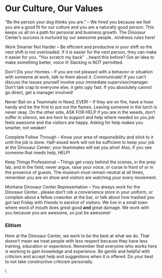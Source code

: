 # Our Culture, Our Values

“Be the person your dog thinks you are.” – We hired you because we feel you are a good fit for our culture and you are a naturally good person. This keeps us all on a path for personal and business growth. The Dinosaur Center’s success is nurtured by our awesome people…kindness rules here!

Work Smarter Not Harder – Be efficient and productive in your shift so the next shift is not overloaded. If it is easier for the next person, they can make it easier for you. “You scratch my back” …heard this before? Got an idea to make something better, voice it! Slacking is NOT permitted.

Don’t Dis your Homies – If you are not pleased with a behavior or situation with someone at work, talk to them about it. Communicate! If you can’t discuss the issues yourself involve your immediate supervisor/manager. Don’t talk crap to everyone else, it gets ugly fast. If you absolutely cannot go direct, get a manager involved!

Never Bail on a Teammate in Need, EVER! – If they are on fire, have a hose handy and be the first to put out the flames. Leaving someone in the lurch is never okay. On the other side, ASK FOR HELP if you are in the weeds, don’t suffer in silence, we are here to support and help where needed so you job feels awesome and the visitors are happy. Asking for help makes you smarter, not weaker!

Complete Follow Through – Know your area of responsibility and stick to it until the job is done. Half-assed work will not be sufficient to keep your job at the Dinosaur Center; your teammates will eat you alive! Also, if you see someone that needs help, HELP!

Keep Things Professional – Things get crazy behind the scenes, in the prep lab, and in the field; never argue, raise your voice, or curse in front of or in the presence of guests. The museum must remain neutral at all times, remember you are on show and visitors are watching your every movement.

Montana Dinosaur Center Representation – You always work for the Dinosaur Center…please don’t rob a convenience store in your uniform, or complain about a fellow coworker at the bar, or talk about how trashed you got last Friday with friends in earshot of visitors. We live in a small town where word of mouth does great good **and** great damage. We work with you because you are awesome, so just be awesome!

### Elitism

Here at the Dinosaur Center, we work to be the best at what we do. That doesn’t mean we treat people with less respect because they have less training, education or experience. Remember that everyone who works here is working to gain knowledge and experience. Be gentle and helpful with criticism and accept help and suggestions when it is offered. Do your best to not take constructive criticism personally.&#x20;

\
